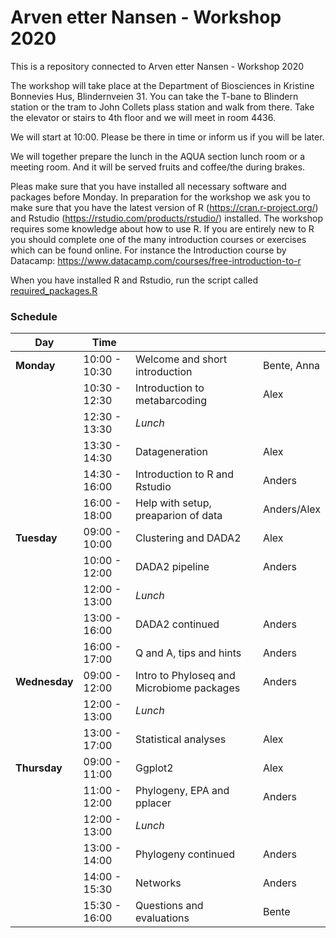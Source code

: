 # Arven etter Nansen - Workshop 2020

This is a repository connected to Arven etter Nansen - Workshop 2020


The workshop will take place at the Department of Biosciences in Kristine Bonnevies Hus, Blindernveien 31. You can take the T-bane to Blindern station or the tram to John Collets plass station and walk from there.
Take the elevator or stairs to 4th floor and we will meet in room 4436.

We will start at 10:00. Please be there in time or inform us if you will be later.

We will together prepare the lunch in the AQUA section lunch room or a meeting room. And it will be served fruits and coffee/the during brakes.

Pleas make sure that you have installed all necessary software and packages before Monday. In preparation for the workshop we ask you to make sure that you have the latest version of R (https://cran.r-project.org/) and Rstudio (https://rstudio.com/products/rstudio/) installed. The workshop requires some knowledge about how to use R. If you are entirely new to R you should complete one of the many introduction courses or exercises which can be found online. For instance the Introduction course by Datacamp: https://www.datacamp.com/courses/free-introduction-to-r

When you have installed R and Rstudio, run the script called [required_packages.R](/required_packages.R)

### Schedule

| Day           | Time          |                                           |                |
| ------------- | ------------- | ----------------------------------------- | -------------- |
| **Monday**    | 10:00 - 10:30 | Welcome and short introduction            | Bente, Anna |
|               | 10:30 - 12:30 | Introduction to metabarcoding             | Alex           |
|               | 12:30 - 13:30 | *Lunch*                                   |                |
|               | 13:30 - 14:30 | Datageneration                            | Alex           |
|               | 14:30 - 16:00 | Introduction to R and Rstudio             | Anders         |
|               | 16:00 - 18:00 | Help with setup, preaparion of data       | Anders/Alex    |
| **Tuesday**     | 09:00 - 10:00 | Clustering and DADA2                      | Alex           |
|               | 10:00 - 12:00 | DADA2 pipeline                            | Anders         |
|               | 12:00 - 13:00 | *Lunch*                                   |                |
|               | 13:00 - 16:00 | DADA2 continued                           | Anders         |
|               | 16:00 - 17:00 | Q and A, tips and hints                   | Anders         |
| **Wednesday** | 09:00 - 12:00 | Intro to Phyloseq and Microbiome packages | Anders         |
|               | 12:00 - 13:00 | *Lunch*                                   |                |
|               | 13:00 - 17:00 | Statistical analyses                      | Alex           |
| **Thursday**  | 09:00 - 11:00 | Ggplot2                                   | Alex           |
|               | 11:00 - 12:00 | Phylogeny, EPA and pplacer                | Anders         |
|               | 12:00 - 13:00 | *Lunch*                                   |                |
|               | 13:00 - 14:00 | Phylogeny continued                       | Anders         |
|               | 14:00 - 15:30 | Networks                                  | Anders         |
|               | 15:30 - 16:00 | Questions and evaluations                 | Bente          |
